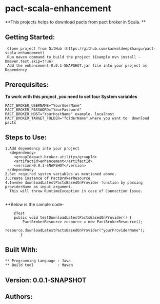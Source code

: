 # pact-scala-enhancement
**This projects helps to download pacts from pact broker in Scala. **

## Getting Started:
```
 Clone project from GitHub (https://github.com/kanwaldeepBhangu/pact-scala-enhancement)  
 Run maven command to build the project (Example mvn install -Dmaven.test.skip=true)
 Add the enhancement-0.0.1-SNAPSHOT.jar file into your project as Dependency
 ```

## Prerequisites:
**To work with this project ,you need to set four System variables**
```
PACT_BROKER_USERNAME="YourUserName"
PACT_BROKER_PASSWORD="YourPassword"
PACT_BROKER_HOST="YourHostName" example- localhost
PACT_BROKER_TARGET_FOLDER="folderName",where you want to  download pacts
```

## Steps to Use:
```
1.Add dependency into your project
  <dependency>
	<groupId>pact.broker.utility</groupId>
	<artifactId>enhancement</artifactId>
	<version>0.0.1-SNAPSHOT</version>
 </dependency
2.Set required system variables as mentioned above.
3.Create instance of PactBrokerResource 
4.Invoke downloadLatestPactsBasedOnProvider function by passing providerName as input argument.
  This will throw RuntimeException in case of Connection Issue.
 
```
**Below is the sample code-
```
    @Test
	public void testDownloadLatestPactsBasedOnProvider() {
		PactBrokerResource resource = new PactBrokerResource();
		resource.downloadLatestPactsBasedOnProvider("yourProviderName");
       }

```
## Built With:
```
** Programming Language : Java
** Build tool           : Maven
```
## Version: 0.0.1-SNAPSHOT

## Authors:
